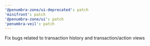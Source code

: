 ```yaml
---
'@penumbra-zone/ui-deprecated': patch
'minifront': patch
'@penumbra-zone/ui': patch
'penumbra-veil': patch
---
```


Fix bugs related to transaction history and transaction/action views
